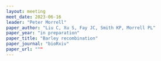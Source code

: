 ```yaml
---
layout: meeting
meet_date: 2023-06-16
leader: "Peter Morrell"
paper_author: "Liu C, Xu S, Fay JC, Smith KP, Morrell PL"
paper_year: "in preparation"
paper_title: "Barley recombination"
paper_journal: "bioRxiv"
paper_url: """
---
```

